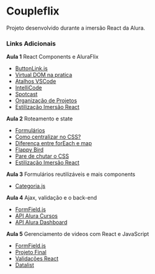 # Coupleflix

Projeto desenvolvido durante a imersão React da Alura.

### Links Adicionais

**Aula 1**
React Components e AluraFlix

- [ButtonLink.js](https://gist.github.com/omariosouto/19dafd5ca155c46b3dcb31df89cfba55)
- [Virtual DOM na pratica](https://www.youtube.com/watch?v=5MzOCxSWrrc)
- [Atalhos VSCode](https://www.alura.com.br/artigos/visualstudio-code-instalacao-teclas-de-atalho-plugins-e-integracoes)
- [IntelliCode](https://marketplace.visualstudio.com/items?itemName=VisualStudioExptTeam.vscodeintellicode)
- [Spotcast](https://www.youtube.com/watch?v=k1vdmXDgMJI&list=PLTcmLKdIkOWkkBSilAr6iqdnSDXdiiyIq)
- [Organização de Projetos](https://www.youtube.com/watch?v=yMRSDdifGW8)
- [Estilização Imersão React](https://www.youtube.com/watch?v=nDxp3YEpR1E&list=PLbcp5RKTX5wNF34qxISyWY6kignmhBQRT)

**Aula 2**
Roteamento e state

- [Formulários](https://gist.github.com/omariosouto/5a3cb806f5be71cfc52909bca0eaa634)
- [Como centralizar no CSS?](https://www.youtube.com/watch?v=Cu-HP-gvggg)
- [Diferença entre forEach e map](https://www.youtube.com/watch?v=JbzcLKiTThk)
- [Flappy Bird](https://www.youtube.com/watch?v=jOAU81jdi-c&list=PLTcmLKdIkOWmeNferJ292VYKBXydGeDej)
- [Pare de chutar o CSS](https://www.youtube.com/watch?v=5PS6ku8NzIE&list=PLirko8T4cEmx5eBb1-9j6T6Gl4aBtZ_5x)
- [Estilização Imersão React](https://www.youtube.com/watch?v=nDxp3YEpR1E&list=PLbcp5RKTX5wNF34qxISyWY6kignmhBQRT)

**Aula 3**
Formulários reutilizáveis e mais components

- [Categoria.js](https://gist.github.com/omariosouto/e04dd020257ff18fdff307ae2b26e00f)

**Aula 4**
Ajax, validação e o back-end

- [FormField.js](https://gist.github.com/omariosouto/643616a1f923b3350675b643cccb462a)
- [API Alura Cursos](https://suporte.alura.com.br/article/315-como-funciona-a-api-publica-da-alura)
- [API Alura Dashboard](https://suporte.alura.com.br/article/314-beta-api-do-dashboard-para-alunos)

**Aula 5**
Gerenciamento de videos com React e JavaScript

- [FormField.js](https://gist.github.com/omariosouto/710e1627703647c311d511f07a5aa611)
- [Projeto Final](https://github.com/imersao-alura/aluraflix/tree/2f9af81fe336397a716ebdb76156e99bb4f298f2/src)
- [Validações React](https://www.youtube.com/watch?v=-nYNd6EuZHU&feature=youtu.be)
- [Datalist](https://developer.mozilla.org/en-US/docs/Web/HTML/Element/datalist)


